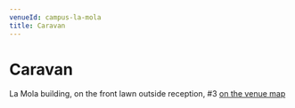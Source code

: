 ```yaml
---
venueId: campus-la-mola
title: Caravan
---
```


# Caravan

La Mola building, on the front lawn outside reception, #3 [on the venue map](https://www.chateauform.com/wp-content/uploads/2017/10/plan_masse_la_mola_GB-2.pdf)
